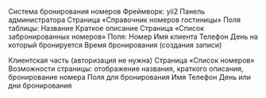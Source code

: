 Система бронирования номеров
Фреймворк: yii2
Панель администратора
Страница «Справочник номеров гостиницы»
Поля таблицы:
Название
Краткое описание
Страница «Список забронированных номеров»
Поля:
Номер
Имя клиента
Телефон
День на который бронируется
Время бронирования (создания записи)

Клиентская часть (авторизация не нужна)
Страница  «Список номеров» 
Возможности страницы: отображение названия, краткого описания,  бронирование номера
Поля для бронирования
Имя
Телефон
День или дни бронирования
